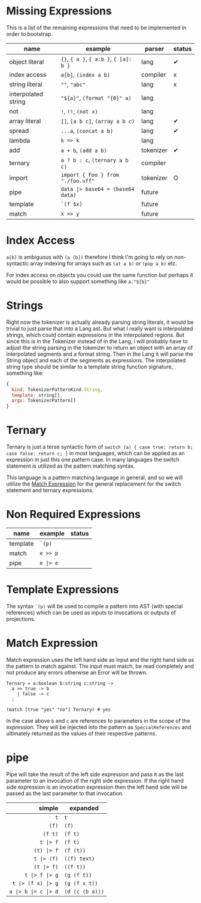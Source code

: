 # Missing Expressions

This is a list of the remaining expressions that need to be implemented in order
to bootstrap.

| name                | example                                | parser    | status |
| ------------------- | -------------------------------------- | --------- | ------ |
| object literal      | `{}`, `{ a }`, `{ a:b }`, `{ [a]: b }` | lang      | ✔      |
| index access        | `a[b]`, `(index a b)`                  | compiler  | x      |
| string literal      | `""`, `"abc"`                          | lang      | x      |
| interpolated string | `"${a}"`, `(format "{0}" a)`           | lang      |        |
| not                 | `!`, `!!`, `(not x)`                   | lang      |        |
| array literal       | `[]`, `[a b c]`, `(array a b c)`       | lang      | ✔      |
| spread              | `...a`, `(concat a b)`                 | lang      | ✔      |
| lambda              | `k => k`                               | lang      |        |
| add                 | `a + b`, `(add a b)`                   | tokenizer | ✔      |
| ternary             | `a ? b : c`, `(ternary a b c)`         | compiler  |        |
| import              | `import { Foo } from "./foo.uff"`      | tokenizer | O      |
| pipe                | `data \|> base64 = (base64 data)`      | future    |        |
| template            | `` `(f $x) ``                          | future    |        |
| match               | `x >> y`                               | future    |        |

# Index Access

`a[b]` is ambiguous with `(a [b])` therefore I think I'm going to rely on
non-syntactic array indexing for arrays such as `(at a b)` or `(pop a b)` etc.

For index access on objects you could use the same function but perhaps it would
be possible to also support something like `a."${b}"`

# Strings

Right now the tokenizer is actually already parsing string literals, it would be
trivial to just parse that into a Lang ast. But what I really want is
interpolated strings, which could contain expressions in the interpolated
regions. But since this is in the Tokenizer instead of in the Lang, i will
probably have to adjust the string parsing in the tokenizer to return an object
with an array of interpolated segments and a format string. Then in the Lang it
will parse the String object and each of the segments as expressions. The
interpolated string type should be similar to a template string function
signature, something like:

```js
{
  kind: TokenizerPatternKind.String,
  template: string[],
  args: TokenizerPattern[]
}
```

# Ternary

Ternary is just a terse syntactic form of
`switch (a) { case true: return b; case false: return c; }` in most languages,
which can be applied as an expression in just this one pattern case. In many
languages the switch statement is utilized as the pattern matching syntax.

This language is a pattern matching language in general, and so we will utilize
the [Match Expression](#Match_Expression) for the general replacement for the
switch statement and ternary expressions.

# Non Required Expressions

| name     | example    | status |
| -------- | ---------- | ------ |
| template | `` `(p) `` |        |
| match    | `e >> p`   |        |
| pipe     | `e \|> e`  |        |

# Template Expressions

The syntax `` `(p) `` will be used to compile a pattern into AST (with special
references) which can be used as inputs to invocations or outputs of
projections.

# Match Expression

Match expression uses the left hand side as input and the right hand side as the
pattern to match against. The input must match, be read completely and not
produce any errors otherwise an Error will be thrown.

```
Ternary = a:boolean b:string c:string ->
  a >> true -> b
    | false -> c
  ;
```

```
(match [true "yes" "no"] Ternary) # yes
```

In the case above `b` and `c` are references to parameters in the scope of the
expression. They will be injected into the pattern as `SpecialReferences` and
ultimately returned as the values of their respective patterns.

# pipe

Pipe will take the result of the left side expression and pass it as the last
parameter to an invocation of the right side expression. If the right hand side
expression is an invocation expression then the left hand side will be passed as
the last parameter to that invocation.

|                simple | expanded        |
| --------------------: | --------------- |
|                   `t` | `t`             |
|                 `(f)` | `(f)`           |
|               `(f t)` | `(f t)`         |
|             `t \|> f` | `(f t)`         |
|           `(t) \|> f` | `(f (t))`       |
|           `t \|> (f)` | `((f) text)`    |
|           `(t \|> f)` | `((f t))`       |
|       `t \|> f \|> g` | `(g (f t))`     |
|   `t \|> (f x) \|> g` | `(g (f x t))`   |
| `a \|> b \|> c \|> d` | `(d (c (b a)))` |
